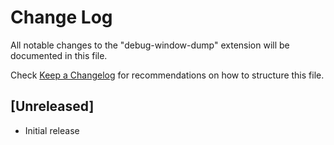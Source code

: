 # Change Log

All notable changes to the "debug-window-dump" extension will be documented in this file.

Check [Keep a Changelog](http://keepachangelog.com/) for recommendations on how to structure this file.

## [Unreleased]

- Initial release